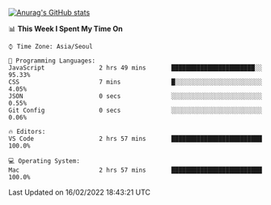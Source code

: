 
<!--
**BHyeonKim/BHyeonKim** is a ✨ _special_ ✨ repository because its `README.md` (this file) appears on your GitHub profile.

Here are some ideas to get you started:

- 🔭 I’m currently working on ...
- 🌱 I’m currently learning ...
- 👯 I’m looking to collaborate on ...
- 🤔 I’m looking for help with ...
- 💬 Ask me about ...
- 📫 How to reach me: ...
- 😄 Pronouns: ...
- ⚡ Fun fact: ...
-->
[![Anurag's GitHub stats](https://github-readme-stats.vercel.app/api?username=BHyeonKim&show_icons=true&theme=dark)
](https://github.com/anuraghazra/github-readme-stats)
<!--START_SECTION:waka-->
📊 **This Week I Spent My Time On** 

```text
⌚︎ Time Zone: Asia/Seoul

💬 Programming Languages: 
JavaScript               2 hrs 49 mins       ███████████████████████░░   95.33% 
CSS                      7 mins              █░░░░░░░░░░░░░░░░░░░░░░░░   4.05% 
JSON                     0 secs              ░░░░░░░░░░░░░░░░░░░░░░░░░   0.55% 
Git Config               0 secs              ░░░░░░░░░░░░░░░░░░░░░░░░░   0.06%

🔥 Editors: 
VS Code                  2 hrs 57 mins       █████████████████████████   100.0%

💻 Operating System: 
Mac                      2 hrs 57 mins       █████████████████████████   100.0%

```


 Last Updated on 16/02/2022 18:43:21 UTC
<!--END_SECTION:waka-->

